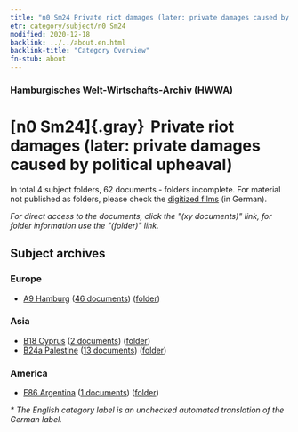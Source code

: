 ```yaml
---
title: "n0 Sm24 Private riot damages (later: private damages caused by political upheaval)"
etr: category/subject/n0 Sm24
modified: 2020-12-18
backlink: ../../about.en.html
backlink-title: "Category Overview"
fn-stub: about
---
```


### Hamburgisches Welt-Wirtschafts-Archiv (HWWA)
# [n0 Sm24]{.gray}&#8201; Private riot damages (later: private damages caused by political upheaval)&#160; 





In total 4 subject folders, 62 documents - folders incomplete.
For material not published as folders, please check the [digitized films](/film/h1_sh) (in German).

_For direct access to the documents, click the "(xy documents)" link, for folder information use the "(folder)" link._

## Subject archives



### Europe

- [A9 Hamburg](../../../geo/about.en.html#A9) (<a href="https://dfg-viewer.de/show/?tx_dlf[id]=https://pm20.zbw.eu/mets/sh/1409xx/140905/1458xx/145812/public.mets.en.xml" target="_blank">46 documents</a>) ([folder](http://purl.org/pressemappe20/folder/sh/140905,145812))

### Asia

- [B18 Cyprus](../../../geo/about.en.html#B18) (<a href="https://dfg-viewer.de/show/?tx_dlf[id]=https://pm20.zbw.eu/mets/sh/1410xx/141079/1458xx/145812/public.mets.en.xml" target="_blank">2 documents</a>) ([folder](http://purl.org/pressemappe20/folder/sh/141079,145812))
- [B24a Palestine](../../../geo/about.en.html#B24a) (<a href="https://dfg-viewer.de/show/?tx_dlf[id]=https://pm20.zbw.eu/mets/sh/1411xx/141115/1458xx/145812/public.mets.en.xml" target="_blank">13 documents</a>) ([folder](http://purl.org/pressemappe20/folder/sh/141115,145812))

### America

- [E86 Argentina](../../../geo/about.en.html#E86) (<a href="https://dfg-viewer.de/show/?tx_dlf[id]=https://pm20.zbw.eu/mets/sh/1416xx/141692/1458xx/145812/public.mets.en.xml" target="_blank">1 documents</a>) ([folder](http://purl.org/pressemappe20/folder/sh/141692,145812))


_* The English category label is an unchecked automated translation of the German label._

